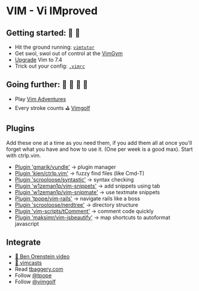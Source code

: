 # VIM - Vi IMproved

## Getting started: :snail: :turtle:

+ Hit the ground running: [`vimtutor`][vimtutor]
+ Get swol, swol out of control at the [VimGym][vim-gym]
+ [Upgrade][upgrade-vim] Vim to 7.4
+ Trick out your config: [`.vimrc`][vimrc]

[vim-gym]: ./part1/vim-gym.md
[vimtutor]: ./part1/vimtutor.md
[vimrc]: ./part1/vimrc.md
[upgrade-vim]: http://prioritized.net/blog/upgrading-vim-on-os-x/

## Going further: :racehorse: :horse: :rabbit: :horse_racing:

+ Play [Vim Adventures][vim-adventures]
+ Every stroke counts :golf: [Vimgolf][vimgolf]

[vimgolf]: http://vimgolf.com
[vim-adventures]: http://vim-adventures.com/

## Plugins

Add these one at a time as you need them, if you add them all at once
you'll forget what you have and how to use it. (One per week is a good
max). Start with ctrlp.vim.

+ [Plugin 'gmarik/vundle'][vundle] -> plugin manager
+ [Plugin 'kien/ctrlp.vim'][ctrlp] -> fuzzy find files (like Cmd-T)
+ [Plugin 'scrooloose/syntastic'][syntastic] -> syntax checking
+ [Plugin 'w1zeman1p/vim-snippets'][vim-snippets] -> add snippets using tab
+ [Plugin 'w1zeman1p/vim-snipmate'][vim-snipmate] -> use textmate snippets
+ [Plugin 'tpope/vim-rails'][vim-rails] -> navigate rails like a boss
+ [Plugin 'scrooloose/nerdtree'][nerdtree] -> directory structure
+ [Plugin 'vim-scripts/tComment'][tcomment] -> comment code quickly
+ [Plugin 'maksimr/vim-jsbeautify'][jsbeautify] -> map shortcuts to autoformat javascript

[vundle]: https://github.com/gmarik/Vundle.vim
[ctrlp]: https://github.com/kien/ctrlp.vim
[syntastic]: https://github.com/scrooloose/syntastic
[vim-snippets]: https://github.com/w1zeman1p/vim-snippets
[vim-snipmate]: https://github.com/w1zeman1p/vim-snipmate
[vim-rails]: https://github.com/tpope/vim-rails
[nerdtree]: https://github.com/scrooloose/nerdtree
[tcomment]: https://github.com/vim-scripts/tComment
[jsbeautify]: https://github.com/maksimr/vim-jsbeautify

## Integrate

+ [:movie_camera: Ben Orenstein video][vim-talk]
+ [:movie_camera: vimcasts][vimcasts]
+ Read [tbaggery.com][tbaggery]
+ Follow [@tpope][tpope]
+ Follow [@vimgolf][at-vimgolf]

[vim-talk]: https://www.youtube.com/watch?v=SkdrYWhh-8s
[tpope]: https://twitter.com/tpope
[tbaggery]: http://tbaggery.com/
[at-vimgolf]: https://twitter.com/vimgolf
[vimcasts]: http://vimcasts.org/episodes/
